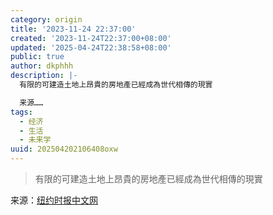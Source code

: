 ```yaml
---
category: origin
title: '2023-11-24 22:37:00'
created: '2023-11-24T22:37:00+08:00'
updated: '2025-04-24T22:38:58+08:00'
public: true
author: dkphhh
description: |-
  有限的可建造土地上昂貴的房地產已經成為世代相傳的現實

  来源……
tags:
  - 经济
  - 生活
  - 未来学
uuid: 202504202106408oxw
---
```


> 有限的可建造土地上昂貴的房地產已經成為世代相傳的現實

来源：[纽约时报中文网](https://cn.nytimes.com/real-estate/20231123/zurich-switzerland-renting-homes/zh-hant/?utm_source=RSS)
